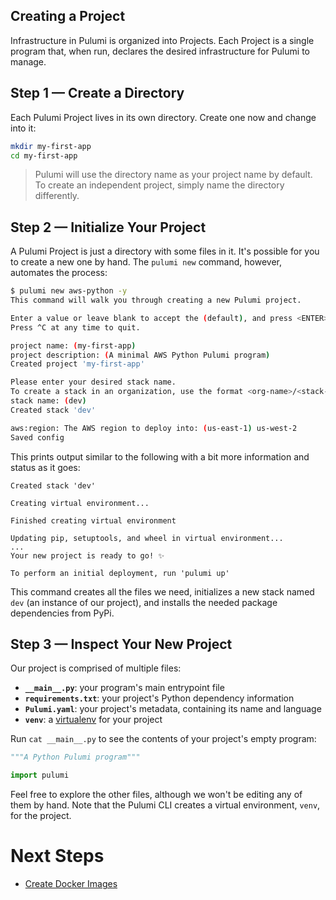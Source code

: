 ## Creating a Project

Infrastructure in Pulumi is organized into Projects. Each Project is a single program that, when run, declares the desired infrastructure for Pulumi to manage.

## Step 1 &mdash; Create a Directory

Each Pulumi Project lives in its own directory. Create one now and change into it:

```bash
mkdir my-first-app
cd my-first-app
```

> Pulumi will use the directory name as your project name by default. To create an independent project, simply name the directory differently.

## Step 2 &mdash; Initialize Your Project

A Pulumi Project is just a directory with some files in it. It's possible for you to create a new one by hand. The `pulumi new` command, however, automates the process:

```bash
$ pulumi new aws-python -y
This command will walk you through creating a new Pulumi project.

Enter a value or leave blank to accept the (default), and press <ENTER>.
Press ^C at any time to quit.

project name: (my-first-app)
project description: (A minimal AWS Python Pulumi program)
Created project 'my-first-app'

Please enter your desired stack name.
To create a stack in an organization, use the format <org-name>/<stack-name> (e.g. `acmecorp/dev`).
stack name: (dev)
Created stack 'dev'

aws:region: The AWS region to deploy into: (us-east-1) us-west-2
Saved config
```

This prints output similar to the following with a bit more information and status as it goes:

```
Created stack 'dev'

Creating virtual environment...

Finished creating virtual environment

Updating pip, setuptools, and wheel in virtual environment...
...
Your new project is ready to go! ✨

To perform an initial deployment, run 'pulumi up'
```

This command creates all the files we need, initializes a new stack named `dev` (an instance of our project), and installs the needed package dependencies from PyPi.

## Step 3 &mdash; Inspect Your New Project

Our project is comprised of multiple files:

* **`__main__.py`**: your program's main entrypoint file
* **`requirements.txt`**: your project's Python dependency information
* **`Pulumi.yaml`**: your project's metadata, containing its name and language
* **`venv`**: a [virtualenv](https://pypi.org/project/virtualenv/) for your project

Run `cat __main__.py` to see the contents of your project's empty program:

```python
"""A Python Pulumi program"""

import pulumi
```

Feel free to explore the other files, although we won't be editing any of them by hand. Note that the Pulumi CLI creates a virtual environment, `venv`, for the project.

# Next Steps

* [Create Docker Images](../lab-02/Create_Docker_Images.md)
